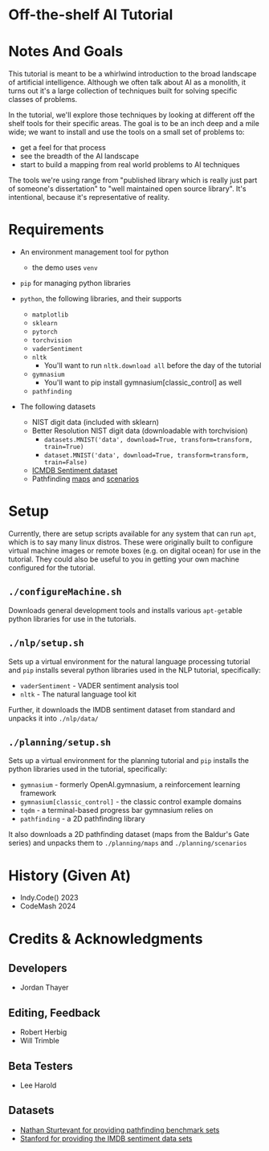 # Off-the-shelf AI Tutorial

# Notes And Goals

This tutorial is meant to be a whirlwind introduction to the broad
landscape of artificial intelligence.  Although we often talk about AI
as a monolith, it turns out it's a large collection of techniques
built for solving specific classes of problems.

In the tutorial, we'll explore those techniques by looking at
different off the shelf tools for their specific areas.  The goal is
to be an inch deep and a mile wide; we want to install and use the
tools on a small set of problems to:

* get a feel for that process
* see the breadth of the AI landscape
* start to build a mapping from real world problems to AI techniques

The tools we're using range from "published library which is really
just part of someone's dissertation" to "well maintained open source
library". It's intentional, because it's representative of reality.

# Requirements

* An environment management tool for python
  * the demo uses `venv`
* `pip` for managing python libraries
* `python`, the following libraries, and their supports
  * `matplotlib`
  * `sklearn`
  * `pytorch`
  * `torchvision`
  * `vaderSentiment`
  * `nltk`
    * You'll want to run `nltk.download all` before the day of the tutorial
  * `gymnasium`
    * You'll want to pip install gymnasium[classic_control] as well
  * `pathfinding`

* The following datasets
  * NIST digit data (included with sklearn)
  * Better Resolution NIST digit data (downloadable with torchvision)
    * `datasets.MNIST('data', download=True, transform=transform, train=True)`
    * `dataset.MNIST('data', download=True, transform=transform, train=False)`
  * [ICMDB Sentiment dataset](https://ai.stanford.edu/~amaas/data/sentiment/aclImdb_v1.tar.gz)
  * Pathfinding [maps](https://movingai.com/benchmarks/bgmaps/bgmaps-map.zip) and [scenarios](https://movingai.com/benchmarks/bgmaps/bgmaps-scen.zip)
  
  
# Setup

Currently, there are setup scripts available for any system that can
run `apt`, which is to say many linux distros.  These were originally
built to configure virtual machine images or remote boxes (e.g. on
digital ocean) for use in the tutorial.  They could also be useful to
you in getting your own machine configured for the tutorial.

## `./configureMachine.sh`

Downloads general development tools and installs various `apt-get`able
python libraries for use in the tutorials.

## `./nlp/setup.sh`

Sets up a virtual environment for the natural language processing
tutorial and `pip` installs several python libraries used in the NLP
tutorial, specifically:

* `vaderSentiment` - VADER sentiment analysis tool
* `nltk` - The natural language tool kit

Further, it downloads the IMDB sentiment dataset from standard and
unpacks it into `./nlp/data/`

## `./planning/setup.sh`

Sets up a virtual environment for the planning tutorial and `pip`
installs the python libraries used in the tutorial, specifically:

* `gymnasium` - formerly OpenAI.gymnasium, a reinforcement learning framework
* `gymnasium[classic_control]` - the classic control example domains
* `tqdm` - a terminal-based progress bar gymnasium relies on
* `pathfinding` - a 2D pathfinding library

It also downloads a 2D pathfinding dataset (maps from the Baldur's Gate
series) and unpacks them to `./planning/maps` and
`./planning/scenarios`


# History (Given At)

* Indy.Code() 2023
* CodeMash 2024

# Credits & Acknowledgments

## Developers

* Jordan Thayer

## Editing, Feedback

* Robert Herbig
* Will Trimble

## Beta Testers

* Lee Harold

## Datasets

* [Nathan Sturtevant for providing pathfinding benchmark sets](https://movingai.com/benchmarks/grids.html)
* [Stanford for providing the IMDB sentiment data sets](https://ai.stanford.edu/~amaas/data/sentiment/aclImdb_v1.tar.gz)
